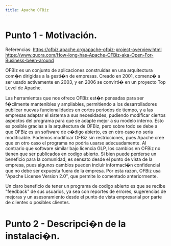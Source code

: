 ```yaml
---
title: Apache OFBiz
---
```


# Punto 1 - Motivación. 

Referencias: https://ofbiz.apache.org/apache-ofbiz-project-overview.html
	https://www.quora.com/How-long-has-Apache-OFBiz-aka-Open-For-Business-been-around

OFBiz es un conjunto de aplicaciones construidas en una arquitectura com�n dirigidas a la gesti�n de empresas. Creado en 2001, comenz� a ser usado activamente en 2003, y en 2006 se convirti� en un proyecto Top Level de Apache.

Las herramientas que nos ofrece OFBiz est�n pensadas para ser f�cilmente mantenibles y ampliables, permitiendo a los desarrolladores publicar nuevas funcionalidades en cortos periodos de tiempo, y a las empresas adaptar el sistema a sus necesidades, pudiendo modificar ciertos aspectos del programa para que se adapte mejor a su modelo interno. Esto es posible gracias a la arquitectura de OFBiz, pero sobre todo se debe a que OFBiz es un software de c�digo abierto, es en otro caso no seria modificable. Podemos modificar OFBiz sin restricciones, pues Apache cree que en otro caso el programa no podria usarse adecuadamente. Al contrario que software similar bajo licencia GLP, los cambios en OFBiz no tienen que ser publicados en codigo abierto. Si bien puede perderse un beneficio para la comunidad, es sensato desde el punto de vista de la empresa, pues algunos cambios pueden incluir informaci�n confidencial que no debe ser expuesta fuera de la empresa. Por esta razon, OFBiz usa "Apache License Version 2.0", que permite lo comentado anteriormente.

Un claro beneficio de tener un programa de codigo abierto es que se recibe "feedback" de sus usuarios, ya sea con reportes de errores, sugerencias de mejoras y un asesoramiento desde el punto de vista empresarial por parte de clientes o posibles clientes.



# Punto 2 - Descripci�n de la instalaci�n.
